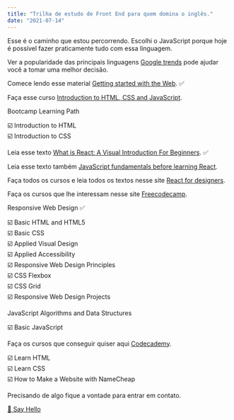 ```yaml
---
title: "Trilha de estudo de Front End para quem domina o inglês."
date: "2021-07-14"
---
```


Esse é o caminho que estou percorrendo. Escolhi o JavaScript porque hoje é possível fazer praticamente tudo com essa linguagem.

Ver a popularidade das principais linguagens [Google trends](https://trends.google.com.br/trends/explore?q=%2Fm%2F02p97,%2Fm%2F07sbkfb,%2Fm%2F05z1_,Ruby,%2Fm%2F060kv&hl=pt-BR&tz=180) pode ajudar você a tomar uma melhor decisão.

Comece lendo esse material [Getting started with the Web](https://developer.mozilla.org/en-US/docs/Learn/Getting_started_with_the_web). ✅

Faça esse curso [Introduction to HTML, CSS and JavaScript](https://frontendmasters.com/bootcamp).

Bootcamp Learning Path

☑️ Introduction to HTML</br>
☑️ Introduction to CSS</br>

Leia esse texto [What is React: A Visual Introduction For Beginners](https://learnreact.design/posts/what-is-react). ✅

Leia esse texto também [JavaScript fundamentals before learning React](https://www.robinwieruch.de/javascript-fundamentals-react-requirements#entering-react-after-learning-javascript).

Faça todos os cursos e leia todos os textos nesse site [React for designers](https://reactfordesigners.com).

Faça os cursos que lhe interessam nesse site [Freecodecamp](https://freecodecamp.com).

Responsive Web Design ✅

☑️ Basic HTML and HTML5</br>
☑️ Basic CSS</br>
☑️ Applied Visual Design</br>
☑️ Applied Accessibility</br>
☑️ Responsive Web Design Principles</br>
☑️ CSS Flexbox</br>
☑️ CSS Grid</br>
☑️ Responsive Web Design Projects</br>

JavaScript Algorithms and Data Structures

☑️ Basic JavaScript</br>

Faça os cursos que conseguir quiser aqui [Codecademy](https://codecademy.com).

☑️ Learn HTML</br>
☑️ Learn CSS</br>
☑️ How to Make a Website with NameCheap</br>

Precisando de algo fique a vontade para entrar em contato.

[👋 Say Hello](https://api.whatsapp.com/send/?phone=5548998114079")

